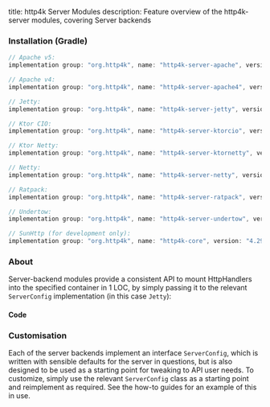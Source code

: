 title: http4k Server Modules
description: Feature overview of the http4k-server modules, covering Server backends

### Installation (Gradle)

```groovy
// Apache v5: 
implementation group: "org.http4k", name: "http4k-server-apache", version: "4.29.0.0"

// Apache v4: 
implementation group: "org.http4k", name: "http4k-server-apache4", version: "4.29.0.0"

// Jetty: 
implementation group: "org.http4k", name: "http4k-server-jetty", version: "4.29.0.0"

// Ktor CIO: 
implementation group: "org.http4k", name: "http4k-server-ktorcio", version: "4.29.0.0"

// Ktor Netty: 
implementation group: "org.http4k", name: "http4k-server-ktornetty", version: "4.29.0.0"

// Netty: 
implementation group: "org.http4k", name: "http4k-server-netty", version: "4.29.0.0"

// Ratpack: 
implementation group: "org.http4k", name: "http4k-server-ratpack", version: "4.29.0.0"

// Undertow: 
implementation group: "org.http4k", name: "http4k-server-undertow", version: "4.29.0.0"

// SunHttp (for development only): 
implementation group: "org.http4k", name: "http4k-core", version: "4.29.0.0"
```

### About
Server-backend modules provide a consistent API to mount HttpHandlers into the specified container in 1 LOC, by 
simply passing it to the relevant `ServerConfig` implementation (in this case `Jetty`):

#### Code [<img class="octocat"/>](https://github.com/http4k/http4k/blob/master/src/docs/guide/reference/servers/example_http.kt)

<script src="https://gist-it.appspot.com/https://github.com/http4k/http4k/blob/master/src/docs/guide/reference/servers/example_http.kt"></script>

### Customisation
Each of the server backends implement an interface `ServerConfig`, which is written with sensible defaults for the server in questions, 
but is also designed to be used as a starting point for tweaking to API user needs. To customize, simply use the relevant `ServerConfig` 
class as a starting point and reimplement as required. See the how-to guides for an example of this in use.
